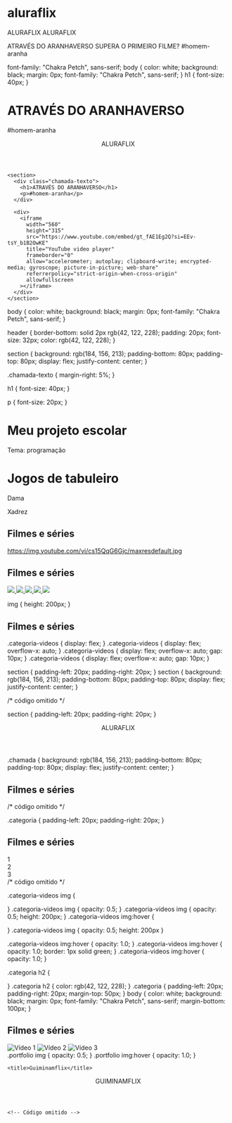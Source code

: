 # aluraflix
ALURAFLIX
ALURAFLIX

ATRAVÉS DO ARANHAVERSO SUPERA O PRIMEIRO FILME?
#homem-aranha
<link rel="preconnect" href="https://fonts.googleapis.com" />
<link rel="preconnect" href="https://fonts.gstatic.com" crossorigin />
<link
  href="https://fonts.googleapis.com/css2?family=Chakra+Petch:ital,wght@0,300;0,400;0,500;0,600;0,700;1,300;1,400;1,500;1,600;1,700&display=swap"
  rel="stylesheet"
/>
<head>
  <link rel="stylesheet" href="styles.css" />
  <link rel="preconnect" href="https://fonts.googleapis.com" />
  <link rel="preconnect" href="https://fonts.gstatic.com" crossorigin />
  <link
    href="https://fonts.googleapis.com/css2?family=Chakra+Petch:ital,wght@0,300;0,400;0,500;0,600;0,700;1,300;1,400;1,500;1,600;1,700&display=swap"
    rel="stylesheet"
  />
  <title>Aluraflix</title>
</head>
font-family: "Chakra Petch", sans-serif;
body {
  color: white;
  background: black;
  margin: 0px;
  font-family: "Chakra Petch", sans-serif;
}
h1 {
  font-size: 40px;
}
<div class="chamada-texto">
  <h1>ATRAVÉS DO ARANHAVERSO</h1>
  <p>#homem-aranha</p>
</div>
<html lang="pt-BR">
  <head>
    <link rel="stylesheet" href="styles.css" />
    <link rel="preconnect" href="https://fonts.googleapis.com" />
    <link rel="preconnect" href="https://fonts.gstatic.com" crossorigin />
    <link
      href="https://fonts.googleapis.com/css2?family=Chakra+Petch:ital,wght@0,300;0,400;0,500;0,600;0,700;1,300;1,400;1,500;1,600;1,700&display=swap"
      rel="stylesheet"
    />
    <title>Aluraflix</title>
  </head>

  <body>
    <header>ALURAFLIX</header>

    <section>
      <div class="chamada-texto">
        <h1>ATRAVÉS DO ARANHAVERSO</h1>
        <p>#homem-aranha</p>
      </div>

      <div>
        <iframe
          width="560"
          height="315"
          src="https://www.youtube.com/embed/gt_fAE1Eg2Q?si=EEv-tsY_b1B2OwKE"
          title="YouTube video player"
          frameborder="0"
          allow="accelerometer; autoplay; clipboard-write; encrypted-media; gyroscope; picture-in-picture; web-share"
          referrerpolicy="strict-origin-when-cross-origin"
          allowfullscreen
        ></iframe>
      </div>
    </section>
  </body>
</html>
body {
  color: white;
  background: black;
  margin: 0px;
  font-family: "Chakra Petch", sans-serif;
}

header {
  border-bottom: solid 2px rgb(42, 122, 228);
  padding: 20px;
  font-size: 32px;
  color: rgb(42, 122, 228);
}

section {
  background: rgb(184, 156, 213);
  padding-bottom: 80px;
  padding-top: 80px;
  display: flex;
  justify-content: center;
}

.chamada-texto {
  margin-right: 5%;
}

h1 {
  font-size: 40px;
}

p {
  font-size: 20px;
}
<body>
  <h1>Meu projeto escolar</h1>
  <p>Tema: programação</p>
</body>
<h1>Jogos de tabuleiro</h1>
<p>Dama</p>
<p>Xadrez</p>
<!-- código omitido -->

<section>
  <h2>Filmes e séries</h2>
  <div></div>
</section>

<!-- código omitido -->
https://img.youtube.com/vi/cs15QqG6Gjc/maxresdefault.jpg
<!-- código omitido -->

<section>
  <h2>Filmes e séries</h2>
  <div>
    <a href="https://www.youtube.com/watch?v=cs15QqG6Gjc">
      <img src="https://img.youtube.com/vi/cs15QqG6Gjc/maxresdefault.jpg" />
    </a>
    <a href="https://www.youtube.com/watch?v=nCmIwcycUJ8">
      <img src="https://img.youtube.com/vi/nCmIwcycUJ8/maxresdefault.jpg" />
    </a>
    <a href="https://www.youtube.com/watch?v=FvRmEapoHRc">
      <img src="https://img.youtube.com/vi/FvRmEapoHRc/maxresdefault.jpg" />
    </a>
    <a href="https://www.youtube.com/watch?v=Ipkw_hWW-Hw">
      <img src="https://img.youtube.com/vi/Ipkw_hWW-Hw/maxresdefault.jpg" />
    </a>
    <a href="https://www.youtube.com/watch?v=d4DzMNGoyis">
      <img src="https://img.youtube.com/vi/d4DzMNGoyis/maxresdefault.jpg" />
    </a>
  </div>
</section>

<!-- código omitido -->
img {
  height: 200px;
}
<!-- código omitido -->

<section>
  <h2>Filmes e séries</h2>
  <div class="categoria-videos">
    <!-- código omitido -->
  </div>
</section>
.categoria-videos {
  display: flex;
}
.categoria-videos {
  display: flex;
  overflow-x: auto;
}
.categoria-videos {
  display: flex;
  overflow-x: auto;
  gap: 10px;
}
.categoria-videos {
  display: flex;
  overflow-x: auto;
  gap: 10px;
}

section {
  padding-left: 20px;
  padding-right: 20px;
}
section {
  background: rgb(184, 156, 213);
  padding-bottom: 80px;
  padding-top: 80px;
  display: flex;
  justify-content: center;
}

/* código omitido */

section {
  padding-left: 20px;
  padding-right: 20px;
}
<!-- código omitido -->

<header>ALURAFLIX</header>

<section class="chamada">
  <div class="chamada-texto">
    <!-- código omitido -->
  </div>
</section>
.chamada {
  background: rgb(184, 156, 213);
  padding-bottom: 80px;
  padding-top: 80px;
  display: flex;
  justify-content: center;
}
<!-- código omitido -->

<section class="categoria">
  <h2>Filmes e séries</h2>
  <div class="categoria-videos">
    <!-- código omitido -->
  </div>
</section>
/* código omitido */

.categoria {
  padding-left: 20px;
  padding-right: 20px;
}
<section class="categoria">
    <h2>Filmes e séries</h2>
    <div class="categoria-videos">
    </div>
</section>
<body>
    <div> 1 </div>
    <div> 2 </div>
    <div> 3 </div>
</body>
/* código omitido */

.categoria-videos img {

}
.categoria-videos img {
    opacity: 0.5;
}
.categoria-videos img {
    opacity: 0.5;
    height: 200px;
}
.categoria-videos img:hover {

}
.categoria-videos img {
    opacity: 0.5;
    height: 200px
}

.categoria-videos img:hover {
    opacity: 1.0;
}
.categoria-videos img:hover {
    opacity: 1.0;
    border: 1px solid green;
}
.categoria-videos img:hover {
    opacity: 1.0;
}

.categoria h2 {

}
.categoria h2 {
    color: rgb(42, 122, 228);
}
.categoria {
  padding-left: 20px;
  padding-right: 20px;
  margin-top: 50px;
}
body {
  color: white;
  background: black;
  margin: 0px;
  font-family: "Chakra Petch", sans-serif;
  margin-bottom: 100px;
}
<section class="categoria">
    <h2>Filmes e séries</h2>
    <div class="categoria-videos">
        <img src="video1.jpg" alt="Vídeo 1">
        <img src="video2.jpg" alt="Vídeo 2">
        <img src="video3.jpg" alt="Vídeo 3">
    </div>
</section>
.portfolio img {
    opacity: 0.5;
}
.portfolio img:hover {
    opacity: 1.0;
}
<head>
    <!-- Código omitido -->

    <title>Guiminamflix</title>
</head>

<body>
    <header>GUIMINAMFLIX</header>

    <!-- Código omitido -->
</body>

